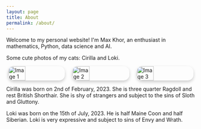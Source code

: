 ```yaml
---
layout: page
title: About
permalink: /about/
---
```


Welcome to my personal website! I'm Max Khor, an enthusiast in mathematics, Python, data science and AI.

Some cute photos of my cats: Cirilla and Loki.

<div style="display: flex; justify-content: center; align-items: center; gap: 20px; flex-wrap: wrap;">
  <img src="{{ site.baseurl }}/assets/images/ciri-staring.jpg" alt="Image 1" style="width: 30%; border-radius: 15px; box-shadow: 0 4px 8px rgba(0, 0, 0, 0.2);">
  <img src="{{ site.baseurl }}/assets/images/ciri-and-loki.jpg" alt="Image 2" style="width: 30%; border-radius: 15px; box-shadow: 0 4px 8px rgba(0, 0, 0, 0.2);">
  <img src="{{ site.baseurl }}/assets/images/loki-playful.jpg" alt="Image 3" style="width: 30%; border-radius: 15px; box-shadow: 0 4px 8px rgba(0, 0, 0, 0.2);">
</div>


Cirilla was born on 2nd of February, 2023. She is three quarter Ragdoll and rest British Shorthair. She is shy of strangers and subject to the sins of Sloth and Gluttony.

Loki was born on the 15th of July, 2023. He is half Maine Coon and half Siberian. Loki is very expressive and subject to sins of Envy and Wrath.

<!-- <div style="text-align: left;">
  <img src="{{ site.baseurl }}/assets/images/ciriloki.jpg" alt="Cirilla and Loki" style="width: 50%; border-radius: 15px; box-shadow: 0 4px 8px rgba(0, 0, 0, 0.2);">
</div> -->

<!-- ![Cirilla and Loki]({{ site.baseurl }}/assets/images/ciriloki.jpg) -->

<!-- This is the base Jekyll theme. You can find out more info about customizing your Jekyll theme, as well as basic Jekyll usage documentation at [jekyllrb.com](https://jekyllrb.com/)

You can find the source code for Minima at GitHub:
[jekyll][jekyll-organization] /
[minima](https://github.com/jekyll/minima)

You can find the source code for Jekyll at GitHub:
[jekyll][jekyll-organization] /
[jekyll](https://github.com/jekyll/jekyll)

[jekyll-organization]: https://github.com/jekyll -->
